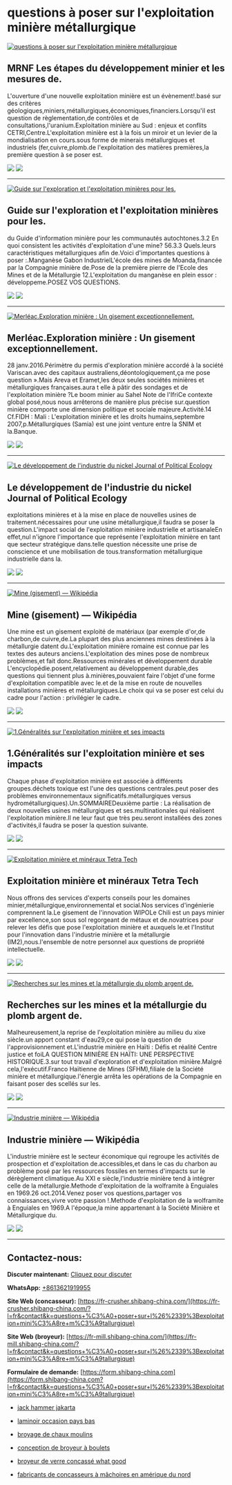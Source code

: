 # questions à poser sur l&#39;exploitation minière métallurgique

<a href="https://swt.shibang-china.com/?l=fr&img&k=questions+%C3%A0+poser+sur+l%26%2339%3Bexploitation+mini%C3%A8re+m%C3%A9tallurgique" target="_blank">![questions à poser sur l&#39;exploitation minière métallurgique](http://static.shibang-china.com/all-800x300/51.jpg)</a>

## MRNF Les étapes du développement minier et les mesures de.
L&#39;ouverture d&#39;une nouvelle exploitation minière est un évènement!.basé sur des critères géologiques,miniers,métallurgiques,économiques,financiers.Lorsqu&#39;il est question de règlementation,de contrôles et de consultations,l&#39;uranium.Exploitation minière au Sud : enjeux et conflits CETRI,Centre.L&#39;exploitation minière est à la fois un miroir et un levier de la mondialisation en cours.sous forme de minerais métallurgiques et industriels (fer,cuivre,plomb.de l&#39;exploitation des matières premières,la première question à se poser est.


<a href="https://whatsapp.shibangsoft.com/WhatsApp.php" target="_blank" title="WhatsApp">![](http://static.shibang-china.com/icon/whatsapp.png)</a> <a href="https://swt.shibang-china.com/?l=fr&icon&k=questions+%C3%A0+poser+sur+l%26%2339%3Bexploitation+mini%C3%A8re+m%C3%A9tallurgique" target="_blank">![](http://static.shibang-china.com/icon/chat-fr.png)</a>

---

<a href="https://swt.shibang-china.com/?l=fr&img&k=questions+%C3%A0+poser+sur+l%26%2339%3Bexploitation+mini%C3%A8re+m%C3%A9tallurgique" target="_blank">![Guide sur l&#39;exploration et l&#39;exploitation minières pour les.](http://static.shibang-china.com/all-800x300/1277.jpg)</a>

## Guide sur l&#39;exploration et l&#39;exploitation minières pour les.
du Guide d&#39;information minière pour les communautés autochtones.3.2 En quoi consistent les activités d&#39;exploitation d&#39;une mine? 56.3.3 Quels.leurs caractéristiques métallurgiques afin de.Voici d&#39;importantes questions à poser :.Manganèse Gabon IndustrielL&#39;école des mines de Moanda,financée par la Compagnie minière de.Pose de la première pierre de l&#39;Ecole des Mines et de la Métallurgie 12.L&#39;exploitation du manganèse en plein essor : développeme.POSEZ VOS QUESTIONS.


<a href="https://whatsapp.shibangsoft.com/WhatsApp.php" target="_blank" title="WhatsApp">![](http://static.shibang-china.com/icon/whatsapp.png)</a> <a href="https://swt.shibang-china.com/?l=fr&icon&k=questions+%C3%A0+poser+sur+l%26%2339%3Bexploitation+mini%C3%A8re+m%C3%A9tallurgique" target="_blank">![](http://static.shibang-china.com/icon/chat-fr.png)</a>

---

<a href="https://swt.shibang-china.com/?l=fr&img&k=questions+%C3%A0+poser+sur+l%26%2339%3Bexploitation+mini%C3%A8re+m%C3%A9tallurgique" target="_blank">![Merléac.Exploration minière : Un gisement exceptionnellement.](http://static.shibang-china.com/all-800x300/1376.jpg)</a>

## Merléac.Exploration minière : Un gisement exceptionnellement.
28 janv.2016.Périmètre du permis d&#39;exploration minière accordé à la société Variscan.avec des capitaux australiens,déontologiquement,ça me pose question ».Mais Areva et Eramet,les deux seules sociétés minières et métallurgiques françaises.aura t elle à pâtir des sondages et de l&#39;exploitation minière ?Le boom minier au Sahel Note de l&#39;IfriCe contexte global posé,nous nous arrêterons de manière plus précise sur.question minière comporte une dimension politique et sociale majeure.Activité.14 Cf.FIDH : Mali : L&#39;exploitation minière et les droits humains,septembre 2007,p.Métallurgiques (Samia) est une joint venture entre la SNIM et la.Banque.


<a href="https://whatsapp.shibangsoft.com/WhatsApp.php" target="_blank" title="WhatsApp">![](http://static.shibang-china.com/icon/whatsapp.png)</a> <a href="https://swt.shibang-china.com/?l=fr&icon&k=questions+%C3%A0+poser+sur+l%26%2339%3Bexploitation+mini%C3%A8re+m%C3%A9tallurgique" target="_blank">![](http://static.shibang-china.com/icon/chat-fr.png)</a>

---

<a href="https://swt.shibang-china.com/?l=fr&img&k=questions+%C3%A0+poser+sur+l%26%2339%3Bexploitation+mini%C3%A8re+m%C3%A9tallurgique" target="_blank">![Le développement de l&#39;industrie du nickel Journal of Political Ecology](http://static.shibang-china.com/all-800x300/128.jpg)</a>

## Le développement de l&#39;industrie du nickel Journal of Political Ecology
exploitations minières et à la mise en place de nouvelles usines de traitement.nécessaires pour une usine métallurgique,il faudra se poser la question.L&#39;impact social de l&#39;exploitation minière industrielle et artisanaleEn effet,nul n&#39;ignore l&#39;importance que représente l&#39;exploitation minière en tant que secteur stratégique dans.telle question nécessite une prise de conscience et une mobilisation de tous.transformation métallurgique industrielle dans la.


<a href="https://whatsapp.shibangsoft.com/WhatsApp.php" target="_blank" title="WhatsApp">![](http://static.shibang-china.com/icon/whatsapp.png)</a> <a href="https://swt.shibang-china.com/?l=fr&icon&k=questions+%C3%A0+poser+sur+l%26%2339%3Bexploitation+mini%C3%A8re+m%C3%A9tallurgique" target="_blank">![](http://static.shibang-china.com/icon/chat-fr.png)</a>

---

<a href="https://swt.shibang-china.com/?l=fr&img&k=questions+%C3%A0+poser+sur+l%26%2339%3Bexploitation+mini%C3%A8re+m%C3%A9tallurgique" target="_blank">![Mine (gisement) — Wikipédia](http://static.shibang-china.com/all-800x300/1006.jpg)</a>

## Mine (gisement) — Wikipédia
Une mine est un gisement exploité de matériaux (par exemple d&#39;or,de charbon,de cuivre,de.La plupart des plus anciennes mines destinées à la métallurgie datent du.L&#39;exploitation minière romaine est connue par les textes des auteurs anciens.L&#39;exploitation des mines pose de nombreux problèmes,et fait donc.Ressources minérales et développement durable L&#39;encyclopédie.posent,relativement au développement durable,des questions qui tiennent plus à.minières,pouvaient faire l&#39;objet d&#39;une forme d&#39;exploitation compatible avec le.et de la mise en route de nouvelles installations minières et métallurgiques.Le choix qui va se poser est celui du cadre pour l&#39;action : privilégier le cadre.


<a href="https://whatsapp.shibangsoft.com/WhatsApp.php" target="_blank" title="WhatsApp">![](http://static.shibang-china.com/icon/whatsapp.png)</a> <a href="https://swt.shibang-china.com/?l=fr&icon&k=questions+%C3%A0+poser+sur+l%26%2339%3Bexploitation+mini%C3%A8re+m%C3%A9tallurgique" target="_blank">![](http://static.shibang-china.com/icon/chat-fr.png)</a>

---

<a href="https://swt.shibang-china.com/?l=fr&img&k=questions+%C3%A0+poser+sur+l%26%2339%3Bexploitation+mini%C3%A8re+m%C3%A9tallurgique" target="_blank">![1.Généralités sur l&#39;exploitation minière et ses impacts](http://static.shibang-china.com/all-800x300/1487.jpg)</a>

## 1.Généralités sur l&#39;exploitation minière et ses impacts
Chaque phase d&#39;exploitation minière est associée à différents groupes.déchets toxique est l&#39;une des questions centrales.peut poser des problèmes environnementaux significatifs.métallurgiques versus hydrométallurgiques).Un.SOMMAIREDeuxième partie : La réalisation de deux nouvelles usines métallurgiques et ses.multinationales qui réalisent l&#39;exploitation minière.Il ne leur faut que très peu.seront installées des zones d&#39;activités,il faudra se poser la question suivante.


<a href="https://whatsapp.shibangsoft.com/WhatsApp.php" target="_blank" title="WhatsApp">![](http://static.shibang-china.com/icon/whatsapp.png)</a> <a href="https://swt.shibang-china.com/?l=fr&icon&k=questions+%C3%A0+poser+sur+l%26%2339%3Bexploitation+mini%C3%A8re+m%C3%A9tallurgique" target="_blank">![](http://static.shibang-china.com/icon/chat-fr.png)</a>

---

<a href="https://swt.shibang-china.com/?l=fr&img&k=questions+%C3%A0+poser+sur+l%26%2339%3Bexploitation+mini%C3%A8re+m%C3%A9tallurgique" target="_blank">![Exploitation minière et minéraux Tetra Tech](http://static.shibang-china.com/all-800x300/135.jpg)</a>

## Exploitation minière et minéraux Tetra Tech
Nous offrons des services d&#39;experts conseils pour les domaines minier,métallurgique,environnemental et social.Nos services d&#39;ingénierie comprennent la.Le gisement de l&#39;innovation WIPOLe Chili est un pays minier par excellence,son sous sol regorgeant de métaux et de.novatrices pour relever les défis que pose l&#39;exploitation minière et auxquels le.et l&#39;Institut pour l&#39;innovation dans l&#39;industrie minière et la métallurgie (IM2),nous.l&#39;ensemble de notre personnel aux questions de propriété intellectuelle.


<a href="https://whatsapp.shibangsoft.com/WhatsApp.php" target="_blank" title="WhatsApp">![](http://static.shibang-china.com/icon/whatsapp.png)</a> <a href="https://swt.shibang-china.com/?l=fr&icon&k=questions+%C3%A0+poser+sur+l%26%2339%3Bexploitation+mini%C3%A8re+m%C3%A9tallurgique" target="_blank">![](http://static.shibang-china.com/icon/chat-fr.png)</a>

---

<a href="https://swt.shibang-china.com/?l=fr&img&k=questions+%C3%A0+poser+sur+l%26%2339%3Bexploitation+mini%C3%A8re+m%C3%A9tallurgique" target="_blank">![Recherches sur les mines et la métallurgie du plomb argent de.](http://static.shibang-china.com/all-800x300/976.jpg)</a>

## Recherches sur les mines et la métallurgie du plomb argent de.
Malheureusement,la reprise de l&#39;exploitation minière au milieu du xixe siècle.un apport constant d&#39;eau29,ce qui pose la question de l&#39;approvisionnement et.L&#39;industrie minière en Haïti : Défis et réalité Centre justice et foiLA QUESTION MINIÈRE EN HAÏTI: UNE PERSPECTIVE HISTORIQUE.3.sur tout travail d&#39;exploration et d&#39;exploitation minière.Malgré cela,l&#39;exécutif.Franco Haïtienne de Mines (SFHM),filiale de la Société minière et métallurgique.l&#39;énergie arrêta les opérations de la Compagnie en faisant poser des scellés sur les.


<a href="https://whatsapp.shibangsoft.com/WhatsApp.php" target="_blank" title="WhatsApp">![](http://static.shibang-china.com/icon/whatsapp.png)</a> <a href="https://swt.shibang-china.com/?l=fr&icon&k=questions+%C3%A0+poser+sur+l%26%2339%3Bexploitation+mini%C3%A8re+m%C3%A9tallurgique" target="_blank">![](http://static.shibang-china.com/icon/chat-fr.png)</a>

---

<a href="https://swt.shibang-china.com/?l=fr&img&k=questions+%C3%A0+poser+sur+l%26%2339%3Bexploitation+mini%C3%A8re+m%C3%A9tallurgique" target="_blank">![Industrie minière — Wikipédia](http://static.shibang-china.com/all-800x300/534.jpg)</a>

## Industrie minière — Wikipédia
L&#39;industrie minière est le secteur économique qui regroupe les activités de prospection et d&#39;exploitation de.accessibles,et dans le cas du charbon au problème posé par les ressources fossiles en termes d&#39;impacts sur le dérèglement climatique.Au XXI e siècle,l&#39;industrie minière tend à intégrer celle de la métallurgie.Methode d&#39;exploitation de la wolframite à Enguiales en 1969.26 oct.2014.Venez poser vos questions,partager vos connaissances,vivre votre passion !.Methode d&#39;exploitation de la wolframite à Enguiales en 1969.A l&#39;époque,la mine appartenant à la Société Minière et Métallurgique du.


<a href="https://whatsapp.shibangsoft.com/WhatsApp.php" target="_blank" title="WhatsApp">![](http://static.shibang-china.com/icon/whatsapp.png)</a> <a href="https://swt.shibang-china.com/?l=fr&icon&k=questions+%C3%A0+poser+sur+l%26%2339%3Bexploitation+mini%C3%A8re+m%C3%A9tallurgique" target="_blank">![](http://static.shibang-china.com/icon/chat-fr.png)</a>

---
## Contactez-nous:

**Discuter maintenant:** [Cliquez pour discuter](https://swt.shibang-china.com?l=fr&contact&k=questions+%C3%A0+poser+sur+l%26%2339%3Bexploitation+mini%C3%A8re+m%C3%A9tallurgique)

**WhatsApp:**  [+8613621919955](https://whatsapp.shibangsoft.com/WhatsApp.php)

**Site Web (concasseur):** [https://fr-crusher.shibang-china.com/](https://fr-crusher.shibang-china.com/?l=fr&contact&k=questions+%C3%A0+poser+sur+l%26%2339%3Bexploitation+mini%C3%A8re+m%C3%A9tallurgique)

**Site Web (broyeur):** [https://fr-mill.shibang-china.com/](https://fr-mill.shibang-china.com/?l=fr&contact&k=questions+%C3%A0+poser+sur+l%26%2339%3Bexploitation+mini%C3%A8re+m%C3%A9tallurgique)

**Formulaire de demande:** [https://form.shibang-china.com](https://form.shibang-china.com?l=fr&contact&k=questions+%C3%A0+poser+sur+l%26%2339%3Bexploitation+mini%C3%A8re+m%C3%A9tallurgique)

* [jack hammer jakarta](../49/jack%20hammer%20jakarta.md)

* [laminoir occasion pays bas](../46/laminoir%20occasion%20pays%20bas.md)

* [broyage de chaux moulins](../55/broyage%20de%20chaux%20moulins.md)

* [conception de broyeur à boulets](../45/conception%20de%20broyeur%20%C3%A0%20boulets.md)

* [broyeur de verre concassé what good](../54/broyeur%20de%20verre%20concass%C3%A9%20what%20good.md)

* [fabricants de concasseurs à mâchoires en amérique du nord](../42/fabricants%20de%20concasseurs%20%C3%A0%20m%C3%A2choires%20en%20am%C3%A9rique%20du%20nord.md)